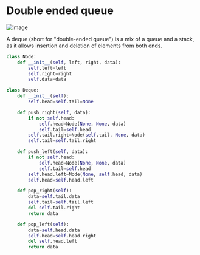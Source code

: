 # Double ended queue
![image](https://user-images.githubusercontent.com/67142421/230274701-62526e26-06b6-44b8-9f92-868c549ee63a.png)

A deque (short for "double-ended queue") is a mix of a queue and a stack, as it allows insertion and deletion of elements from both ends.

~~~python
class Node:
    def __init__(self, left, right, data):
        self.left=left
        self.right=right
        self.data=data

class Deque:
    def __init__(self):
        self.head=self.tail=None

    def push_right(self, data):
        if not self.head:
            self.head=Node(None, None, data)
            self.tail=self.head
        self.tail.right=Node(self.tail, None, data)
        self.tail=self.tail.right

    def push_left(self, data):
        if not self.head:
            self.head=Node(None, None, data)
            self.tail=self.head
        self.head.left=Node(None, self.head, data)
        self.head=self.head.left

    def pop_right(self):
        data=self.tail.data
        self.tail=self.tail.left
        del self.tail.right
        return data

    def pop_left(self):
        data=self.head.data
        self.head=self.head.right
        del self.head.left
        return data
~~~
